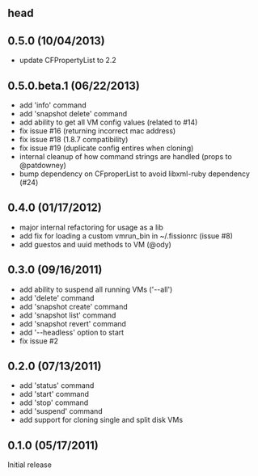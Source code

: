 ## head

## 0.5.0 (10/04/2013)
* update CFPropertyList to 2.2

## 0.5.0.beta.1 (06/22/2013)
* add 'info' command
* add 'snapshot delete' command
* add ability to get all VM config values (related to #14)
* fix issue #16 (returning incorrect mac address)
* fix issue #18 (1.8.7 compatibility)
* fix issue #19 (duplicate config entires when cloning)
* internal cleanup of how command strings are handled (props to @patdowney)
* bump dependency on CFproperList to avoid libxml-ruby dependency (#24)

## 0.4.0 (01/17/2012)
* major internal refactoring for usage as a lib
* add fix for loading a custom vmrun_bin in ~/.fissionrc (issue #8)
* add guestos and uuid methods to VM (@ody)

## 0.3.0 (09/16/2011)
* add ability to suspend all running VMs ('--all')
* add 'delete' command
* add 'snapshot create' command
* add 'snapshot list' command
* add 'snapshot revert' command
* add '--headless' option to start
* fix issue #2

## 0.2.0 (07/13/2011)
* add 'status' command
* add 'start' command
* add 'stop' command
* add 'suspend' command
* add support for cloning single and split disk VMs

## 0.1.0 (05/17/2011)
Initial release
